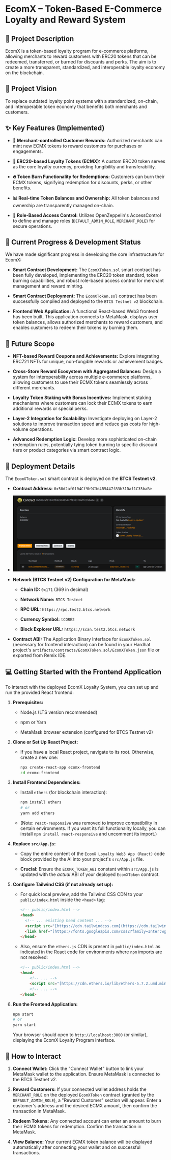 # EcomX – Token-Based E-Commerce Loyalty and Reward System

## 📄 Project Description

EcomX is a token-based loyalty program for e-commerce platforms, allowing merchants to reward customers with ERC20 tokens that can be redeemed, transferred, or burned for discounts and perks. The aim is to create a more transparent, standardized, and interoperable loyalty economy on the blockchain.

## 🎯 Project Vision

To replace outdated loyalty point systems with a standardized, on-chain, and interoperable token economy that benefits both merchants and customers.

## ✨ Key Features (Implemented)

* **🏪 Merchant-controlled Customer Rewards:** Authorized merchants can mint new ECMX tokens to reward customers for purchases or engagements.

* **🎁 ERC20-based Loyalty Tokens (ECMX):** A custom ERC20 token serves as the core loyalty currency, providing fungibility and transferability.

* **🔥 Token Burn Functionality for Redemptions:** Customers can burn their ECMX tokens, signifying redemption for discounts, perks, or other benefits.

* **📊 Real-time Token Balances and Ownership:** All token balances and ownership are transparently managed on-chain.

* **🔐 Role-Based Access Control:** Utilizes OpenZeppelin's AccessControl to define and manage roles (`DEFAULT_ADMIN_ROLE`, `MERCHANT_ROLE`) for secure operations.

## 🚀 Current Progress & Development Status

We have made significant progress in developing the core infrastructure for EcomX:

* **Smart Contract Development:** The `EcomXToken.sol` smart contract has been fully developed, implementing the ERC20 token standard, token burning capabilities, and robust role-based access control for merchant management and reward minting.

* **Smart Contract Deployment:** The `EcomXToken.sol` contract has been successfully compiled and deployed to the `BTCS Testnet v2` blockchain.

* **Frontend Web Application:** A functional React-based Web3 frontend has been built. This application connects to MetaMask, displays user token balances, allows authorized merchants to reward customers, and enables customers to redeem their tokens by burning them.

## 🔮 Future Scope

* **NFT-based Reward Coupons and Achievements:** Explore integrating ERC721 NFTs for unique, non-fungible rewards or achievement badges.

* **Cross-Store Reward Ecosystem with Aggregated Balances:** Design a system for interoperability across multiple e-commerce platforms, allowing customers to use their ECMX tokens seamlessly across different merchants.

* **Loyalty Token Staking with Bonus Incentives:** Implement staking mechanisms where customers can lock their ECMX tokens to earn additional rewards or special perks.

* **Layer-2 Integration for Scalability:** Investigate deploying on Layer-2 solutions to improve transaction speed and reduce gas costs for high-volume operations.

* **Advanced Redemption Logic:** Develop more sophisticated on-chain redemption rules, potentially tying token burning to specific discount tiers or product categories via smart contract logic.

## 📜 Deployment Details

The `EcomXToken.sol` smart contract is deployed on the **BTCS Testnet v2**.

* **Contract Address:** `0x50d2af0104Cf9b9C3d4B5447f83b31Daf1C35baBe`
* ![image](image.png)


* **Network (BTCS Testnet v2) Configuration for MetaMask:**

  * **Chain ID:** `0x171` (369 in decimal)

  * **Network Name:** `BTCS Testnet`

  * **RPC URL:** `https://rpc.test2.btcs.network`

  * **Currency Symbol:** `tCORE2`

  * **Block Explorer URL:** `https://scan.test2.btcs.network`

* **Contract ABI:** The Application Binary Interface for `EcomXToken.sol` (necessary for frontend interaction) can be found in your Hardhat project's `artifacts/contracts/EcomXToken.sol/EcomXToken.json` file or exported from Remix IDE.

## 💻 Getting Started with the Frontend Application

To interact with the deployed EcomX Loyalty System, you can set up and run the provided React frontend:

1.  **Prerequisites:**

    * Node.js (LTS version recommended)

    * npm or Yarn

    * MetaMask browser extension (configured for BTCS Testnet v2)

2.  **Clone or Set Up React Project:**

    * If you have a local React project, navigate to its root. Otherwise, create a new one:

        ```bash
        npx create-react-app ecomx-frontend
        cd ecomx-frontend
        ```

3.  **Install Frontend Dependencies:**

    * Install `ethers` (for blockchain interaction):

        ```bash
        npm install ethers
        # or
        yarn add ethers
        ```

    * (Note: `react-responsive` was removed to improve compatibility in certain environments. If you want its full functionality locally, you can install `npm install react-responsive` and uncomment its import.)

4.  **Replace `src/App.js`:**

    * Copy the entire content of the `EcomX Loyalty Web3 App (React)` code block provided by the AI into your project's `src/App.js` file.

    * **Crucial:** Ensure the `ECOMX_TOKEN_ABI` constant within `src/App.js` is updated with the *actual* ABI of your deployed `EcomXToken` contract.

5.  **Configure Tailwind CSS (if not already set up):**

    * For quick local preview, add the Tailwind CSS CDN to your `public/index.html` inside the `<head>` tag:

        ```html
        <!-- public/index.html -->
        <head>
          <!-- ... existing head content ... -->
          <script src="[https://cdn.tailwindcss.com](https://cdn.tailwindcss.com)"></script>
          <link href="[https://fonts.googleapis.com/css2?family=Inter:wght@400;600;700&display=swap](https://fonts.googleapis.com/css2?family=Inter:wght@400;600;700&display=swap)" rel="stylesheet" />
        </head>
        ```

    * Also, ensure the `ethers.js` CDN is present in `public/index.html` as indicated in the React code for environments where `npm` imports are not resolved:

        ```html
        <!-- public/index.html -->
        <head>
            <!-- ... -->
            <script src="[https://cdn.ethers.io/lib/ethers-5.7.2.umd.min.js](https://cdn.ethers.io/lib/ethers-5.7.2.umd.min.js)"></script>
            <!-- ... -->
        </head>
        ```

6.  **Run the Frontend Application:**

    ```bash
    npm start
    # or
    yarn start
    ```

    Your browser should open to `http://localhost:3000` (or similar), displaying the EcomX Loyalty Program interface.

## 🤝 How to Interact

1.  **Connect Wallet:** Click the "Connect Wallet" button to link your MetaMask wallet to the application. Ensure MetaMask is connected to the BTCS Testnet v2.

2.  **Reward Customers:** If your connected wallet address holds the `MERCHANT_ROLE` on the deployed `EcomXToken` contract (granted by the `DEFAULT_ADMIN_ROLE`), a "Reward Customer" section will appear. Enter a customer's address and the desired ECMX amount, then confirm the transaction in MetaMask.

3.  **Redeem Tokens:** Any connected account can enter an amount to burn their ECMX tokens for redemption. Confirm the transaction in MetaMask.

4.  **View Balance:** Your current ECMX token balance will be displayed automatically after connecting your wallet and on successful transactions.
